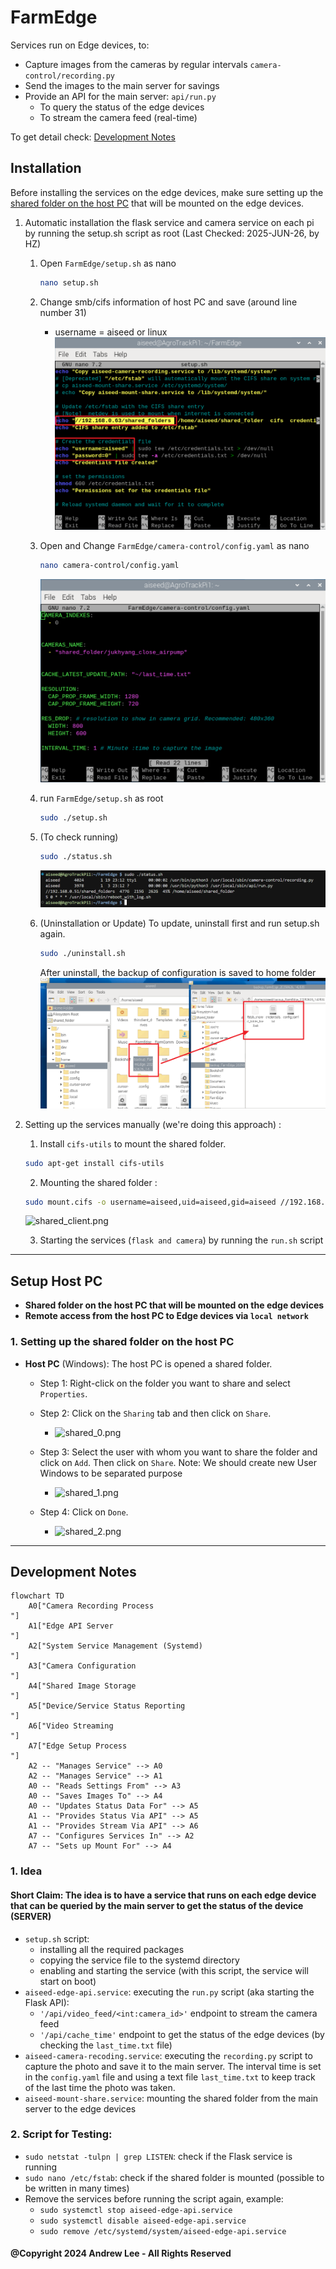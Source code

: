 # FarmEdge

Services run on Edge devices, to:
- Capture images from the cameras by regular intervals `camera-control/recording.py`
- Send the images to the main server for savings
- Provide an API for the main server: `api/run.py`
  - To query the status of the edge devices
  - To stream the camera feed (real-time)

To get detail check: [Development Notes](#development-notes)
## Installation
Before installing the services on the edge devices, make sure setting up the  [shared folder on the host PC](#1-setting-up-the-shared-folder-on-the-host-pc) that will be mounted on the edge devices. 
1. Automatic installation the flask service and camera service on each pi by running the setup.sh script as root (Last Checked: 2025-JUN-26, by HZ)
     1. Open `FarmEdge/setup.sh` as nano
        ```bash
        nano setup.sh
        ```

     2. Change smb/cifs information of host PC and save (around line number 31)
        * username = aiseed or linux
        ![shared_client.png](images/setup_host_ip.png)

     3. Open and Change `FarmEdge/camera-control/config.yaml` as nano
        ```bash
        nano camera-control/config.yaml
        ```
        ![setup_config_yaml.png](images/setup_config_yaml.png)

     4. run `FarmEdge/setup.sh` as root
        ```bash
        sudo ./setup.sh
        ```
     5. (To check running)
        ```bash
        sudo ./status.sh
        ```
        ![setup_status.png](images/setup_status.png)

     5. (Uninstallation or Update)
        To update, uninstall first and run setup.sh again.
        ```bash
        sudo ./uninstall.sh
        ```
        After uninstall, the backup of configuration is saved to home folder
        ![setup_backup.png](images/setup_backup.png)
        


2. Setting up the services manually (we're doing this approach) :
     1. Install `cifs-utils` to mount the shared folder.
   ```bash
   sudo apt-get install cifs-utils
   ```
   2. Mounting the shared folder : 
   ```bash
   sudo mount.cifs -o username=aiseed,uid=aiseed,gid=aiseed //192.168.0.63/shared_folders /home/aiseed/shared_folder
    ```
   ![shared_client.png](images/shared_client.png)
  
   3. Starting the services (`flask and camera`) by running the `run.sh` script

---
## Setup Host PC
- **Shared folder on the host PC that will be mounted on the edge devices**
- **Remote access from the host PC to Edge devices via `local network`**

### 1. Setting up the shared folder on the host PC
- **Host PC** (Windows): The host PC is opened a shared folder.
    - Step 1: Right-click on the folder you want to share and select `Properties`.
    - Step 2: Click on the `Sharing` tab and then click on `Share`.
      
         -  ![shared_0.png](images/shared_0.png)
    - Step 3: Select the user with whom you want to share the folder and click on `Add`. Then click on `Share`. Note: We
      should create new User Windows to be separated purpose
      -  ![shared_1.png](images/shared_1.png)
        
    - Step 4: Click on `Done`.

        - ![shared_2.png](images/shared_2.png)
      
---
## Development Notes

```mermaid
flowchart TD
    A0["Camera Recording Process
"]
    A1["Edge API Server
"]
    A2["System Service Management (Systemd)
"]
    A3["Camera Configuration
"]
    A4["Shared Image Storage
"]
    A5["Device/Service Status Reporting
"]
    A6["Video Streaming
"]
    A7["Edge Setup Process
"]
    A2 -- "Manages Service" --> A0
    A2 -- "Manages Service" --> A1
    A0 -- "Reads Settings From" --> A3
    A0 -- "Saves Images To" --> A4
    A0 -- "Updates Status Data For" --> A5
    A1 -- "Provides Status Via API" --> A5
    A1 -- "Provides Stream Via API" --> A6
    A7 -- "Configures Services In" --> A2
    A7 -- "Sets up Mount For" --> A4
```


### 1. Idea

#### Short Claim: The idea is to have a service that runs on each edge device that can be queried by the main server to get the status of the device (**SERVER**)

- `setup.sh` script:
    - installing all the required packages
    - copying the service file to the systemd directory
    - enabling and starting the service (with this script, the service will start on boot)
- `aiseed-edge-api.service`: executing the `run.py` script (aka starting the Flask API):
  - `'/api/video_feed/<int:camera_id>'` endpoint to stream the camera feed
  - `'/api/cache_time'` endpoint to get the status of the edge devices (by checking the `last_time.txt` file)
- `aiseed-camera-recoding.service`: executing the `recording.py` script to capture the photo and save it to the main
  server. The interval time is set in the `config.yaml` file and using a text file `last_time.txt` to keep track of the last time the photo was taken.
- `aiseed-mount-share.service`: mounting the shared folder from the main server to the edge devices

### 2. Script for Testing:

- `sudo netstat -tulpn | grep LISTEN`: check if the Flask service is running
- `sudo nano /etc/fstab`: check if the shared folder is mounted (possible to be written in many times)
- Remove the services before running the script again, example:
    - `sudo systemctl stop aiseed-edge-api.service`
    - `sudo systemctl disable aiseed-edge-api.service`
    - `sudo remove /etc/systemd/system/aiseed-edge-api.service`

#### @Copyright 2024 Andrew Lee - All Rights Reserved
